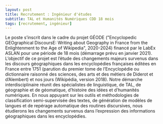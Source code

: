 ```yaml
---
layout: post
title: Recrutement : Ingénieur d'études 
subtitle: TAL et Humanités Numériques CDD 18 mois
tags: [recrutement, ingénieur]
---
```


Le poste s’inscrit dans le cadre du projet GÉODE ("Encyclopedic GEOgraphical DiscoursE: Writing about Geography in France from the Enlightenment to the Age of Wikipedia", 2020-2024) financé par le LabEx ASLAN pour une période de 18 mois (démarrage prévu en janvier 2021). 
L’objectif de ce projet est l’étude des changements majeurs survenus dans les discours géographiques dans les encyclopédies françaises éditées en France entre 1751 (parution du premier tome de l’Encyclopédie ou dictionnaire raisonné des sciences, des arts et des métiers de Diderot et d’Alembert) et nos jours (Wikipédia, version 2018). 
Notre démarche interdisciplinaire réunit des spécialistes de linguistique, de TAL, de géographie et de géomatique, d’histoire des idées et d’humanités numériques. 
En nous appuyant sur les outils et méthodologies de classification semi-supervisée des textes, de génération de modèles de langues et de repérage automatique des routines discursives, nous étudierons les changements survenus dans l’expression des informations géographiques dans les encyclopédies.


